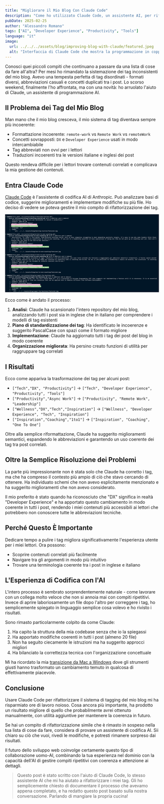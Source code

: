 ```yaml
---
title: "Migliorare il Mio Blog Con Claude Code"
description: "Come ho utilizzato Claude Code, un assistente AI, per rifattorizzare il sistema di tag del mio blog e migliorare l'organizzazione dei contenuti."
pubDate: 2025-02-25
author: "Alessandro Romano"
tags: ["AI", "Developer Experience", "Productivity", "Tools"]
language: "it"
image:
  url: ../../../assets/blog/improving-blog-with-claude/featured.jpeg
  alt: "Interfaccia di Claude Code che mostra la programmazione in coppia con AI"
---
```


Conosci quei piccoli compiti che continuano a passare da una lista di cose da fare all'altra? Per mesi ho rimandato la sistemazione dei tag inconsistenti del mio blog. Avevo una tempesta perfetta di tag disordinati - formati diversi, abbreviazioni casuali e concetti duplicati tra i post. Lo scorso weekend, finalmente l'ho affrontata, ma con una novità: ho arruolato l'aiuto di Claude, un assistente di programmazione AI.

## Il Problema dei Tag del Mio Blog

Man mano che il mio blog cresceva, il mio sistema di tag diventava sempre più incoerente:

- Formattazione incoerente: `remote-work` vs `Remote Work` vs `remoteWork`
- Concetti sovrapposti: `DX` e `Developer Experience` usati in modo intercambiabile
- Tag abbreviati non ovvi per i lettori
- Traduzioni incoerenti tra le versioni italiane e inglesi dei post

Questo rendeva difficile per i lettori trovare contenuti correlati e complicava la mia gestione dei contenuti.

## Entra Claude Code

[Claude Code](https://www.anthropic.com/claude) è l'assistente di codifica AI di Anthropic. Può analizzare basi di codice, suggerire miglioramenti e implementare modifiche su più file. Ho deciso di vedere se poteva gestire il mio compito di rifattorizzazione dei tag.

![Interfaccia di Claude Code](../../../assets/blog/improving-blog-with-claude/claude-in-action.png)

Ecco come è andato il processo:

1. **Analisi**: Claude ha scansionato l'intero repository del mio blog, analizzando tutti i post sia in inglese che in italiano per comprendere i modelli di tag esistenti
2. **Piano di standardizzazione dei tag**: Ha identificato le incoerenze e suggerito PascalCase con spazi come il formato migliore
3. **Implementazione**: Claude ha aggiornato tutti i tag dei post del blog in modo coerente
4. **Organizzazione migliorata**: Ha persino creato funzioni di utilità per raggruppare tag correlati

## I Risultati

Ecco come appariva la trasformazione dei tag per alcuni post:

- `["Tech","DX", "Productivity"]` → `["Tech", "Developer Experience", "Productivity", "Tools"]`
- `["Productivity","Async Work"]` → `["Productivity", "Remote Work", "Leadership"]`
- `["Wellness","DX","Tech","Inspiration"]` → `["Wellness", "Developer Experience", "Tech", "Inspiration"]`
- `["Inspiration","Coaching","1to1"]` → `["Inspiration", "Coaching", "One To One"]`

Oltre alla semplice riformattazione, Claude ha suggerito miglioramenti semantici, espandendo le abbreviazioni e garantendo un uso coerente dei tag tra post correlati.

## Oltre la Semplice Risoluzione dei Problemi

La parte più impressionante non è stata solo che Claude ha corretto i tag, ma che ha compreso il contesto più ampio di ciò che stavo cercando di ottenere. Ha individuato schemi che non avevo esplicitamente menzionato e ha suggerito miglioramenti che non avevo considerato.

Il mio preferito è stato quando ha riconosciuto che "DX" significa in realtà "Developer Experience" e ha apportato questo cambiamento in modo coerente in tutti i post, rendendo i miei contenuti più accessibili ai lettori che potrebbero non conoscere tutte le abbreviazioni tecniche.

## Perché Questo È Importante

Dedicare tempo a pulire i tag migliora significativamente l'esperienza utente per i miei lettori. Ora possono:
- Scoprire contenuti correlati più facilmente
- Navigare tra gli argomenti in modo più intuitivo
- Trovare una terminologia coerente tra i post in inglese e italiano

## L'Esperienza di Codifica con l'AI

L'intero processo è sembrato sorprendentemente naturale - come lavorare con un collega molto veloce che non si annoia mai con compiti ripetitivi. Invece di aprire laboriosamente un file dopo l'altro per correggere i tag, ho semplicemente spiegato in linguaggio semplice cosa volevo e ho rivisto i risultati.

Sono rimasto particolarmente colpito da come Claude:
1. Ha capito la struttura della mia codebase senza che io la spiegassi
2. Ha apportato modifiche coerenti in tutti i post (almeno 20 file)
3. Non ha seguito ciecamente le istruzioni ma ha suggerito approcci migliori
4. Ha bilanciato la correttezza tecnica con l'organizzazione concettuale

Mi ha ricordato la mia [transizione da Mac a Windows](/posts/it/mac-to-windows) dove gli strumenti giusti hanno trasformato un cambiamento temuto in qualcosa di effettivamente piacevole.

## Conclusione

Usare Claude Code per rifattorizzare il sistema di tagging del mio blog mi ha risparmiato ore di lavoro noioso. Cosa ancora più importante, ha prodotto un risultato migliore di quello che probabilmente avrei ottenuto manualmente, con utilità aggiuntive per mantenere la coerenza in futuro.

Se hai un compito di rifattorizzazione simile che è rimasto in sospeso nella tua lista di cose da fare, considera di provare un assistente di codifica AI. Sii chiaro su ciò che vuoi, rivedi le modifiche, e potresti rimanere sorpreso dai risultati.

Il futuro dello sviluppo web coinvolge certamente questo tipo di collaborazione uomo-AI, combinando la tua esperienza nel dominio con la capacità dell'AI di gestire compiti ripetitivi con coerenza e attenzione ai dettagli.

> Questo post è stato scritto con l'aiuto di Claude Code, lo stesso assistente AI che mi ha aiutato a rifattorizzare i miei tag. Gli ho semplicemente chiesto di documentare il processo che avevamo appena completato, e ha redatto questo post basato sulla nostra conversazione. Parlando di mangiare la propria cucina!